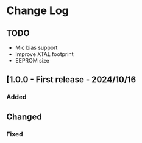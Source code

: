 # Change Log

## TODO

- Mic bias support
- Improve XTAL footprint
- EEPROM size

## [1.0.0 - First release - 2024/10/16

### Added

## Changed

### Fixed
